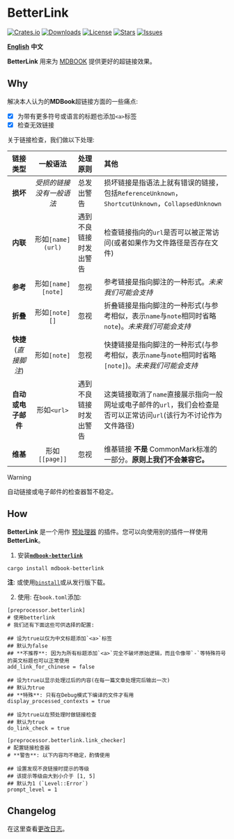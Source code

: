 # BetterLink
[![Crates.io](https://img.shields.io/crates/v/mdbook-betterlink?style=flat)](https://crates.io/crates/mdbook-betterlink)
[![Downloads](https://img.shields.io/crates/d/mdbook-betterlink?style=flat)](https://crates.io/crates/mdbook-betterlink)
[![License](https://img.shields.io/crates/l/mdbook-betterlink?style=flat)](https://crates.io/crates/mdbook-betterlink)
[![Stars](https://img.shields.io/github/stars/TickPoints/mdbook-betterlink?style=flat)](https://github.com/TickPoints/mdbook-betterlink)
[![Issues](https://img.shields.io/github/issues/TickPoints/mdbook-betterlink?style=flat)](https://github.com/TickPoints/mdbook-betterlink/issues)

[**English**](https://github.com/TickPoints/mdbook-betterlink/blob/main/README.md)
**中文**

**BetterLink** 用来为 [MDBOOK](https://github.com/rust-lang/mdBook) 提供更好的超链接效果。

## Why
解决本人认为的**MDBook**超链接方面的一些痛点:
- [x] 为带有更多符号或语言的标题也添加`<a>`标签
- [x] 检查无效链接

关于链接检查，我们做以下处理:

| 链接类型 | 一般语法 | 处理原则 | 其他 |
|:-------:|:-------:|:-------|:-------|
| **损坏** | _受损的链接没有一般语法_ | 总发出警告 | 损坏链接是指语法上就有错误的链接，包括`ReferenceUnknown`，`ShortcutUnknown`，`CollapsedUnknown` |
| **内联** | 形如`[name](url)` | 遇到不良链接时发出警告 | 检查链接指向的`url`是否可以被正常访问(或者如果作为文件路径是否存在文件) |
| **参考** | 形如`[name][note]` | 忽视 | 参考链接是指向脚注的一种形式。_未来我们可能会支持_ |
| **折叠** | 形如`[note][]` | 忽视 | 折叠链接是指向脚注的一种形式(与参考相似，表示`name`与`note`相同时省略`note`)。_未来我们可能会支持_ |
| **快捷**(_直接脚注_) | 形如`[note]` | 忽视 | 快捷链接是指向脚注的一种形式(与参考相似，表示`name`与`note`相同时省略`[note]`)。_未来我们可能会支持_ |
| **自动或电子邮件** | 形如`<url>` | 遇到不良链接时发出警告 | 这类链接取消了`name`直接展示指向一般网址或电子邮件的`url`，我们会检查是否可以正常访问`url`(该行为不讨论作为文件路径) |
| **维基** | 形如`[[page]]` | 忽视 | 维基链接 **不是** CommonMark标准的一部分。**原则上我们不会兼容它。** |

> [!WARNING]
> 自动链接或电子邮件的检查器暂不稳定。

## How
**BetterLink** 是一个用作 [预处理器](https://rust-lang.github.io/mdBook/format/configuration/preprocessors.html) 的插件。您可以向使用别的插件一样使用 **BetterLink**。

1. 安装[**`mdbook-betterlink`**](https://crates.io/crates/mdbook-betterlink)
```shell
cargo install mdbook-betterlink
```
**注**: 或使用[`binstall`](https://github.com/cargo-bins/cargo-binstall)或从发行版下载。

2. 使用: 在`book.toml`添加:
```shell
[preprocessor.betterlink]
# 使用betterlink
# 我们还有下面这些可供选择的配置:

## 设为true以仅为中文标题添加`<a>`标签
## 默认为false
## **不推荐**: 因为为所有标题添加`<a>`完全不破坏原始逻辑，而且令像带`-`等特殊符号的英文标题也可以正常使用
add_link_for_chinese = false

## 设为true以显示处理过后的内容(在每一篇文章处理完后输出一次)
## 默认为true
## **特殊**: 只有在Debug模式下编译的文件才有用
display_processed_contexts = true

## 设为true以在预处理时做链接检查
## 默认为true
do_link_check = true

[preprocessor.betterlink.link_checker]
# 配置链接检查器
# **警告**: 以下内容均不稳定，酌情使用

## 设置发现不良链接时提示的等级
## 该提示等级由大到小介于 [1, 5]
## 默认为1 (`Level::Error`)
prompt_level = 1
```

## Changelog
在这里查看[更改日志](https://github.com/TickPoints/mdbook-betterlink/blob/main/CHANGELOG.md)。
